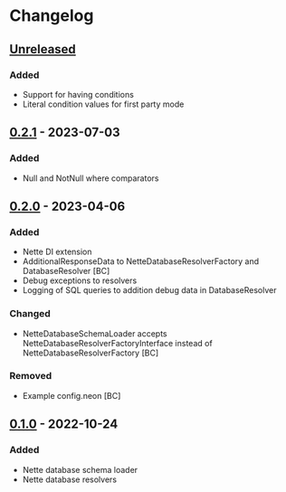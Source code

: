 # Changelog

## [Unreleased]
### Added
- Support for having conditions
- Literal condition values for first party mode

## [0.2.1] - 2023-07-03
### Added
- Null and NotNull where comparators

## [0.2.0] - 2023-04-06
### Added
- Nette DI extension
- AdditionalResponseData to NetteDatabaseResolverFactory and DatabaseResolver [BC]
- Debug exceptions to resolvers 
- Logging of SQL queries to addition debug data in DatabaseResolver

### Changed
- NetteDatabaseSchemaLoader accepts NetteDatabaseResolverFactoryInterface instead of NetteDatabaseResolverFactory [BC]

### Removed
- Example config.neon [BC]

## [0.1.0] - 2022-10-24
### Added
- Nette database schema loader
- Nette database resolvers

[Unreleased]: https://github.com/efabrica-team/nette-graphql/compare/0.2.2...main
[0.2.2]: https://github.com/efabrica-team/nette-graphql/compare/0.2.1...0.2.2
[0.2.1]: https://github.com/efabrica-team/nette-graphql/compare/0.2.0...0.2.1
[0.2.0]: https://github.com/efabrica-team/nette-graphql/compare/0.1.0...0.2.0
[0.1.0]: https://github.com/efabrica-team/nette-graphql/compare/0.0.0...0.1.0
